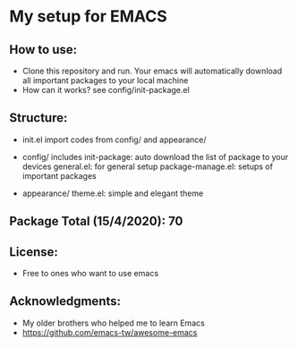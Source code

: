 # My setup for EMACS

## How to use:
- Clone this repository and run. Your emacs will automatically download all important packages to your local machine
- How can it works? see config/init-package.el

## Structure:

- init.el import codes from config/ and appearance/

- config/ includes
  init-package: auto download the list of package to your devices
  general.el: for general setup
  package-manage.el: setups of important packages
  
- appearance/
  theme.el: simple and elegant theme
  
## Package Total (15/4/2020): 70
  
## License:

- Free to ones who want to use emacs

## Acknowledgments:

- My older brothers who helped me to learn Emacs
- https://github.com/emacs-tw/awesome-emacs

